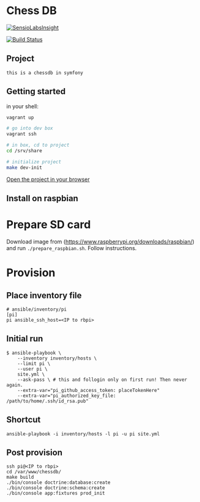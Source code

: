 # Chess DB

[![SensioLabsInsight](https://insight.sensiolabs.com/projects/8b4bc69b-0874-468a-b1f2-bc828543d907/mini.png)](https://insight.sensiolabs.com/projects/8b4bc69b-0874-468a-b1f2-bc828543d907)

[![Build Status](https://travis-ci.org/kolibri/chessdb.svg?branch=master)](https://travis-ci.org/kolibri/chessdb)

## Project
    this is a chessdb in symfony

## Getting started

in your shell:

```bash
vagrant up

# go into dev box
vagrant ssh

# in box, cd to project
cd /srv/share

# initialize project
make dev-init
```

[Open the project in your browser](http://192.168.31.95/)


## Install on raspbian

# Prepare SD card

Download image from (https://www.raspberrypi.org/downloads/raspbian/) and run `./prepare_raspbian.sh`. Follow instructions.

# Provision

## Place inventory file

```
# ansible/inventory/pi
[pi]
pi ansible_ssh_host=<IP to rbpi>
```

## Initial run

```
$ ansible-playbook \
    --inventory inventory/hosts \
    --limit pi \
    --user pi \
    site.yml \
    --ask-pass \ # this and follogin only on first run! Then never again.
    --extra-var="pi_github_access_token: placeTokenHere"
    --extra-var="pi_authorized_key_file: /path/to/home/.ssh/id_rsa.pub"
```

## Shortcut

`ansible-playbook -i inventory/hosts -l pi -u pi site.yml`

## Post provision

```
ssh pi@<IP to rbpi>
cd /var/www/chessdb/
make build
./bin/console doctrine:database:create
./bin/console doctrine:schema:create
./bin/console app:fixtures prod_init
```
